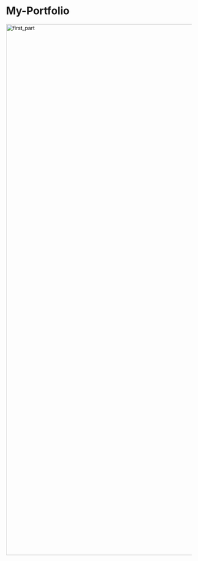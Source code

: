 # My-Portfolio
<img width="1439" alt="first_part" src="https://user-images.githubusercontent.com/71585908/208282451-ecef521c-2554-4c71-94d1-bdca5e40bd1b.png">
